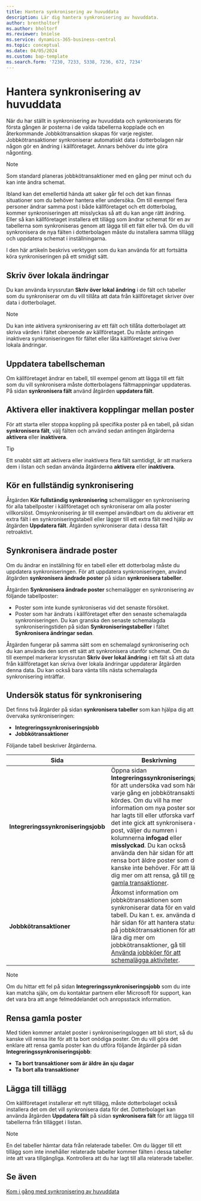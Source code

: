 ```yaml
---
title: Hantera synkronisering av huvuddata
description: Lär dig hantera synkronisering av huvuddata.
author: brentholtorf
ms.author: bholtorf
ms.reviewer: bnielse
ms.service: dynamics-365-business-central
ms.topic: conceptual
ms.date: 04/05/2024
ms.custom: bap-template
ms.search.form: '7230, 7233, 5338, 7236, 672, 7234'
---
```

# <a name="manage-master-data-synchronization"></a>Hantera synkronisering av huvuddata

När du har ställt in synkronisering av huvuddata och synkroniserats för första gången är posterna i de valda tabellerna kopplade och en återkommande Jobbkötransaktion skapas för varje register. Jobbkötransaktioner synkroniserar automatiskt data i dotterbolagen när någon gör en ändring i källföretaget. Annars behöver du inte göra någonting.

> [!NOTE]
> Som standard planeras jobbkötransaktioner med en gång per minut och du kan inte ändra schemat.

Ibland kan det emellertid hända att saker går fel och det kan finnas situationer som du behöver hantera eller undersöka. Om till exempel flera personer ändrar samma post i både källföretaget och ett dotterbolag, kommer synkroniseringen att misslyckas så att du kan ange rätt ändring. Eller så kan källföretaget installera ett tillägg som ändrar schemat för en av tabellerna som synkroniseras genom att lägga till ett fält eller två. Om du vill synkronisera de nya fälten i dotterbolagen måste du installera samma tillägg och uppdatera schemat i inställningarna.

I den här artikeln beskrivs verktygen som du kan använda för att fortsätta köra synkroniseringen på ett smidigt sätt.

## <a name="overwrite-local-changes"></a>Skriv över lokala ändringar

Du kan använda kryssrutan **Skriv över lokal ändring** i de fält och tabeller som du synkroniserar om du vill tillåta att data från källföretaget skriver över data i dotterbolaget.

> [!NOTE]
> Du kan inte aktivera synkronisering av ett fält och tillåta dotterbolaget att skriva värden i fältet oberoende av källföretaget. Du måste antingen inaktivera synkroniseringen för fältet eller låta källföretaget skriva över lokala ändringar.

## <a name="update-table-schemas"></a>Uppdatera tabellscheman

Om källföretaget ändrar en tabell, till exempel genom att lägga till ett fält som du vill synkronisera måste dotterbolagens fältmappningar uppdateras. På sidan **synkronisera fält** använd åtgärden **uppdatera fält**.

## <a name="enable-or-disable-couplings-between-records"></a>Aktivera eller inaktivera kopplingar mellan poster

För att starta eller stoppa koppling på specifika poster på en tabell, på sidan **synkronisera fält**, välj fälten och använd sedan antingen åtgärderna **aktivera** eller **inaktivera**.

> [!TIP]
> Ett snabbt sätt att aktivera eller inaktivera flera fält samtidigt, är att markera dem i listan och sedan använda åtgärderna **aktivera** eller **inaktivera**.

## <a name="run-a-full-synchronization"></a>Kör en fullständig synkronisering

Åtgärden **Kör fullständig synkronisering** schemalägger en synkronisering för alla tabellposter i källföretaget och synkroniserar om alla poster villkorslöst. Omsynkronisering är till exempel användbart om du aktiverar ett extra fält i en synkroniseringstabell eller lägger till ett extra fält med hjälp av åtgärden **Uppdatera fält**. Åtgärden synkroniserar data i dessa fält retroaktivt.

## <a name="synchronize-modified-records"></a>Synkronisera ändrade poster

Om du ändrar en inställning för en tabell eller ett dotterbolag måste du uppdatera synkroniseringen. För att uppdatera synkroniseringen, använd åtgärden **synkronisera ändrade poster** på sidan **synkronisera tabeller**.

Åtgärden **Synkronisera ändrade poster** schemalägger en synkronisering av följande tabellposter:

* Poster som inte kunde synkroniseras vid det senaste försöket.
* Poster som har ändrats i källföretaget efter den senaste schemalagda synkroniseringen. Du kan granska den senaste schemalagda synkroniseringstiden på sidan **Synkroniseringstabeller** i fältet **Synkronisera ändringar sedan**.

Åtgärden fungerar på samma sätt som en schemalagd synkronisering och du kan använda den som ett sätt att synkronisera utanför schemat. Om du till exempel markerar kryssrutan **Skriv över lokal ändring** i ett fält så att data från källföretaget kan skriva över lokala ändringar uppdaterar åtgärden denna data. Du kan också bara vänta tills nästa schemalagda synkronisering inträffar.

## <a name="investigate-the-status-of-synchronization"></a>Undersök status för synkronisering

Det finns två åtgärder på sidan **synkronisera tabeller** som kan hjälpa dig att övervaka synkroniseringen:

* **Integreringssynkroniseringsjobb**
* **Jobbkötransaktioner**

Följande tabell beskriver åtgärderna.

|Sida  |Beskrivning  |
|---------|---------|
|**Integreringssynkroniseringsjobb**     | Öppna sidan **Integreringssynkroniseringsjobb** för att undersöka vad som hände varje gång en jobbkötransaktion kördes. Om du vill ha mer information om nya poster som har lagts till eller utforska varför det inte gick att synkronisera en post, väljer du numren i kolumnerna **infogad** eller **misslyckad**. Du kan också använda den här sidan för att rensa bort äldre poster som du kanske inte behöver. För att lära dig mer om att rensa, gå till [rensa gamla transaktioner](#clean-up-old-entries).        |
|**Jobbkötransaktioner**     | Åtkomst information om jobbkötransaktionen som synkroniserar data för en vald tabell. Du kan t. ex. använda den här sidan för att hantera statusen på jobbkötransaktionen för att lära dig mer om jobbkötransaktioner, gå till [Använda jobbköer för att schemalägga aktiviteter](admin-job-queues-schedule-tasks.md).     |

> [!NOTE]
> Om du hittar ett fel på sidan **Integreringssynkroniseringsjobb** som du inte kan matcha själv, om du kontaktar partnern eller Microsoft för support, kan det vara bra att ange felmeddelandet och anropsstack information.

## <a name="clean-up-old-entries"></a>Rensa gamla poster

Med tiden kommer antalet poster i synkroniseringsloggen att bli stort, så du kanske vill rensa lite för att ta bort onödiga poster. Om du vill göra det enklare att rensa gamla poster kan du utföra följande åtgärder på sidan **Integreringssynkroniseringsjobb**:

* **Ta bort transaktioner som är äldre än sju dagar**
* **Ta bort alla transaktioner**

## <a name="adding-extensions"></a>Lägga till tillägg

Om källföretaget installerar ett nytt tillägg, måste dotterbolaget också installera det om det vill synkronisera data för det. Dotterbolaget kan använda åtgärden **Uppdatera fält** på sidan **synkronisera fält** för att lägga till tabellerna från tillägget i listan.

> [!NOTE]
> En del tabeller hämtar data från relaterade tabeller. Om du lägger till ett tillägg som inte innehåller relaterade tabeller kommer fälten i dessa tabeller inte att vara tillgängliga. Kontrollera att du har lagt till alla relaterade tabeller.

<!--
## <a name="recreate-a-deleted-job-queue-entry"></a>Recreate a deleted job queue entry

If the recurring job queue entry is deleted for a table, you can quickly recreate it. On the **Synchronization Tables** page, choose the **Use Default Synchronization Setup** action.
-->

## <a name="see-also"></a>Se även

[Kom i gång med synkronisering av huvuddata](admin-set-up-data-sync.md)
